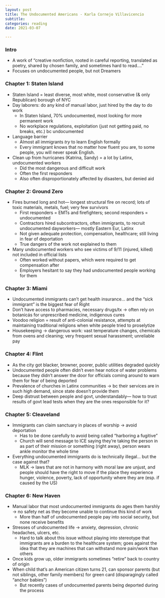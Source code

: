 ```yaml
---
layout: post
title: The Undocumented Americans - Karla Cornejo Villavicencio
subtitle: 
categories: reading
date: 2021-03-07

---
```


### Intro

- A work of “creative nonfiction, rooted in careful reporting, translated as poetry, shared by chosen family, and sometimes hard to read....”
- Focuses on undocumented people, but not Dreamers

### Chapter 1: Staten Island

- Staten Island = least diverse, most white, most conservative (& only Republican) borough of NYC
- Day laborers: do any kind of manual labor, just hired by the day to do work
    - In Staten Island, 70% undocumented, most looking for more permanent work
    - No workplace regulations, exploitation (just not getting paid, no breaks, etc.)  bc undocumented
- Language barrier
    - Almost all immigrants *try* to learn English formally
    - Every immigrant knows that no matter how fluent you are, to some people, you will never speak English.
- Clean up from hurricanes (Katrina, Sandy) = a lot by Latinx, undocumented workers
    - Did the most dangerous and difficult work
    - Often the first responders
    - Also often disproportionately affected by disasters, but denied aid

### Chapter 2: Ground Zero

- Fires burned long and hot— longest structural fire on record; lots of toxic materials, metals, fuel; very few survivors
    - First responders = EMTs and firefighters; second responders = undocumented
    - Contractors hired subcontractors, often immigrants, to recruit undocumented dayworkers— mostly Eastern Eur, Latinx
    - Not given adequate protection, compensation, healthcare; still living in fear of deportation
    - True dangers of the work not explained to them
- Many undocumented workers who see victims of 9/11 (injured, killed) not included in official lists
    - Often worked without papers, which were required to get compensation after
    - Employers hesitant to say they had undocumented people working for them

### Chapter 3: Miami

- Undocumented immigrants can’t get health insurance... and the “sick immigrant” is the biggest fear of Right
- Don’t have access to pharmacies, necessary drugs/tx → often rely on botanicás for unprescribed medicine, indigenous cures
- Voodoo religion = result of anti-colonial resistance, attempts at maintaining traditional religions when white people tried to proselytize
- Housekeeping → dangerous work: vast temperature changes, chemicals from ovens and cleaning; very frequent sexual harassment; unreliable pay

### Chapter 4: Flint

- As the city got blacker, browner, poorer, public utilities degraded quickly
- Undocumented people often didn’t even hear notice of water problems because they didn’t answer the door for officials coming around to warn them for fear of being deported
- Prevalence of churches in Latinx communities → bc their services are in such high demand, since state doesn’t provide them
- Deep distrust between people and govt, understandably— how to trust results of govt lead tests when they are the ones responsible for it?

### Chapter 5: Cleaveland

- Immigrants can claim sanctuary in places of worship → avoid deportation
    - Has to be done carefully to avoid being called “harboring a fugitive”
    - Church will send message to ICE saying they’re taking the person in as part of their mission or something (right away), person wears ankle monitor the whole time
- Everything undocumented immigrants do is technically illegal... but the case against that?
    - MLK → laws that are not in harmony with moral law are unjust, and people should have the right to move if the place they experience hunger, violence, poverty, lack of opportunity where they are (esp. if caused by the US)

### Chapter 6: New Haven

- Manual labor that most undocumented immigrants do ages them harshly → no safety net as they become unable to continue this kind of work
    - More than half of undocumented people pay into social security, but none receive benefits
- Stresses of undocumented life → anxiety, depression, chronic headaches, ulcers, etc.
    - Hard to talk about this issue without playing into stereotype that immigrants are a burden to the healthcare system; goes against the idea that they are machines that can withstand more pain/work than others
- Once kids grow up, older immigrants sometimes “retire” back to country of origin
- When child that’s an American citizen turns 21, can sponsor parents (but not siblings, other family members) for green card (disparagingly called “anchor babies”)
    - But recently cases of undocumented parents being deported during the process
